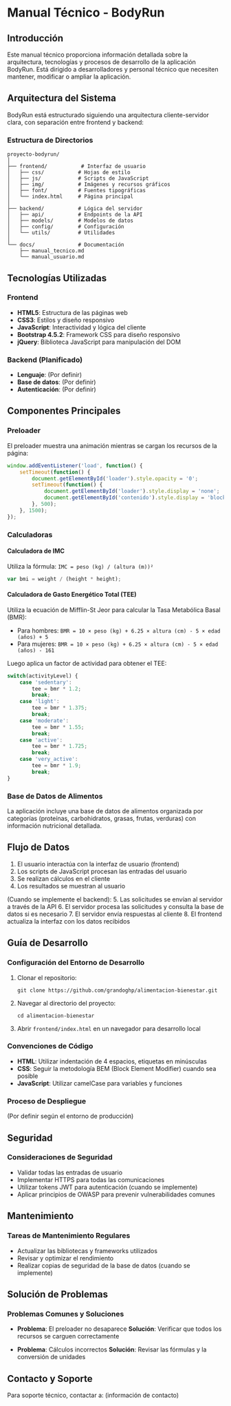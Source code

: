 # Manual Técnico - BodyRun

## Introducción

Este manual técnico proporciona información detallada sobre la arquitectura, tecnologías y procesos de desarrollo de la aplicación BodyRun. Está dirigido a desarrolladores y personal técnico que necesiten mantener, modificar o ampliar la aplicación.

## Arquitectura del Sistema

BodyRun está estructurado siguiendo una arquitectura cliente-servidor clara, con separación entre frontend y backend:

### Estructura de Directorios

```
proyecto-bodyrun/
│
├── frontend/           # Interfaz de usuario
│   ├── css/           # Hojas de estilo
│   ├── js/            # Scripts de JavaScript
│   ├── img/           # Imágenes y recursos gráficos
│   ├── font/          # Fuentes tipográficas
│   └── index.html     # Página principal
│
├── backend/           # Lógica del servidor
│   ├── api/           # Endpoints de la API
│   ├── models/        # Modelos de datos
│   ├── config/        # Configuración
│   └── utils/         # Utilidades
│
└── docs/              # Documentación
    ├── manual_tecnico.md
    └── manual_usuario.md
```

## Tecnologías Utilizadas

### Frontend

- **HTML5**: Estructura de las páginas web
- **CSS3**: Estilos y diseño responsivo
- **JavaScript**: Interactividad y lógica del cliente
- **Bootstrap 4.5.2**: Framework CSS para diseño responsivo
- **jQuery**: Biblioteca JavaScript para manipulación del DOM

### Backend (Planificado)

- **Lenguaje**: (Por definir)
- **Base de datos**: (Por definir)
- **Autenticación**: (Por definir)

## Componentes Principales

### Preloader

El preloader muestra una animación mientras se cargan los recursos de la página:

```javascript
window.addEventListener('load', function() {
    setTimeout(function() {
        document.getElementById('loader').style.opacity = '0';
        setTimeout(function() {
            document.getElementById('loader').style.display = 'none';
            document.getElementById('contenido').style.display = 'block';
        }, 500);
    }, 1500);
});
```

### Calculadoras

#### Calculadora de IMC

Utiliza la fórmula: `IMC = peso (kg) / (altura (m))²`

```javascript
var bmi = weight / (height * height);
```

#### Calculadora de Gasto Energético Total (TEE)

Utiliza la ecuación de Mifflin-St Jeor para calcular la Tasa Metabólica Basal (BMR):

- Para hombres: `BMR = 10 × peso (kg) + 6.25 × altura (cm) - 5 × edad (años) + 5`
- Para mujeres: `BMR = 10 × peso (kg) + 6.25 × altura (cm) - 5 × edad (años) - 161`

Luego aplica un factor de actividad para obtener el TEE:

```javascript
switch(activityLevel) {
    case 'sedentary':
        tee = bmr * 1.2;
        break;
    case 'light':
        tee = bmr * 1.375;
        break;
    case 'moderate':
        tee = bmr * 1.55;
        break;
    case 'active':
        tee = bmr * 1.725;
        break;
    case 'very_active':
        tee = bmr * 1.9;
        break;
}
```

### Base de Datos de Alimentos

La aplicación incluye una base de datos de alimentos organizada por categorías (proteínas, carbohidratos, grasas, frutas, verduras) con información nutricional detallada.

## Flujo de Datos

1. El usuario interactúa con la interfaz de usuario (frontend)
2. Los scripts de JavaScript procesan las entradas del usuario
3. Se realizan cálculos en el cliente
4. Los resultados se muestran al usuario

(Cuando se implemente el backend):
5. Las solicitudes se envían al servidor a través de la API
6. El servidor procesa las solicitudes y consulta la base de datos si es necesario
7. El servidor envía respuestas al cliente
8. El frontend actualiza la interfaz con los datos recibidos

## Guía de Desarrollo

### Configuración del Entorno de Desarrollo

1. Clonar el repositorio:
   ```
   git clone https://github.com/grandoghp/alimentacion-bienestar.git
   ```

2. Navegar al directorio del proyecto:
   ```
   cd alimentacion-bienestar
   ```

3. Abrir `frontend/index.html` en un navegador para desarrollo local

### Convenciones de Código

- **HTML**: Utilizar indentación de 4 espacios, etiquetas en minúsculas
- **CSS**: Seguir la metodología BEM (Block Element Modifier) cuando sea posible
- **JavaScript**: Utilizar camelCase para variables y funciones

### Proceso de Despliegue

(Por definir según el entorno de producción)

## Seguridad

### Consideraciones de Seguridad

- Validar todas las entradas de usuario
- Implementar HTTPS para todas las comunicaciones
- Utilizar tokens JWT para autenticación (cuando se implemente)
- Aplicar principios de OWASP para prevenir vulnerabilidades comunes

## Mantenimiento

### Tareas de Mantenimiento Regulares

- Actualizar las bibliotecas y frameworks utilizados
- Revisar y optimizar el rendimiento
- Realizar copias de seguridad de la base de datos (cuando se implemente)

## Solución de Problemas

### Problemas Comunes y Soluciones

- **Problema**: El preloader no desaparece
  **Solución**: Verificar que todos los recursos se carguen correctamente

- **Problema**: Cálculos incorrectos
  **Solución**: Revisar las fórmulas y la conversión de unidades

## Contacto y Soporte

Para soporte técnico, contactar a: (información de contacto)
